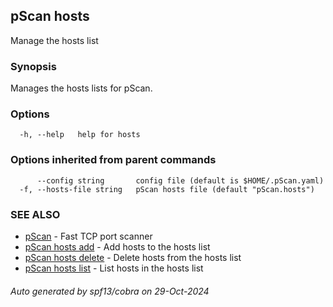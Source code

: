 ## pScan hosts

Manage the hosts list

### Synopsis

Manages the hosts lists for pScan.

### Options

```
  -h, --help   help for hosts
```

### Options inherited from parent commands

```
      --config string       config file (default is $HOME/.pScan.yaml)
  -f, --hosts-file string   pScan hosts file (default "pScan.hosts")
```

### SEE ALSO

* [pScan](pScan.md)	 - Fast TCP port scanner
* [pScan hosts add](pScan_hosts_add.md)	 - Add hosts to the hosts list
* [pScan hosts delete](pScan_hosts_delete.md)	 - Delete hosts from the hosts list
* [pScan hosts list](pScan_hosts_list.md)	 - List hosts in the hosts list

###### Auto generated by spf13/cobra on 29-Oct-2024
